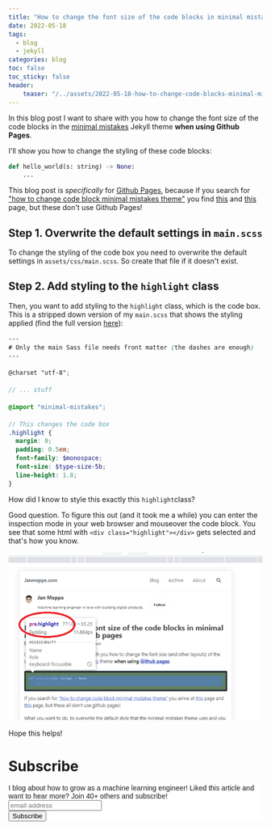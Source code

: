 ```yaml
---
title: "How to change the font size of the code blocks in minimal mistakes using Github pages"
date: 2022-05-18
tags:
  - blog
  - jekyll
categories: blog
toc: false
toc_sticky: false
header:
    teaser: "/../assets/2022-05-18-how-to-change-code-blocks-minimal-mistakes/thumbnail.png"
---
```


In this blog post I want to share with you how to change the font size of the code blocks in the [minimal mistakes]() Jekyll theme **when using Github Pages**.

I'll show you how to change the styling of these code blocks:

```python
def hello_world(s: string) -> None:
    ...
```

This blog post is *specifically* for [Github Pages](https://pages.github.com/), because if you search for ["how to change code block minimal mistakes theme"](https://www.google.com/search?q=how+to+change+code+block+minimal+mistakes+theme&oq=how+to+change+code+block+minimal+mistakes+theme&aqs=edge..69i57j69i64.13054j0j4&sourceid=chrome&ie=UTF-8) you find [this](https://mmistakes.github.io/minimal-mistakes/markup-syntax-highlighting/) and [this](https://www.cross-validated.com/Personal-website-with-Minimal-Mistakes-Jekyll-Theme-HOWTO-Part-II/) page, but these don't use Github Pages!


## Step 1. Overwrite the default settings in `main.scss`

To change the styling of the code box you need to overwrite the default settings
in `assets/css/main.scss`. So create that file if it doesn't exist. 

## Step 2. Add styling to the  `highlight` class

Then, you want to add styling to the `highlight` class, which is the code box. This is a stripped down version of my `main.scss` that shows the styling applied (find the full version [here](https://github.com/Rainymood/rainymood.github.io/blob/master/assets/css/main.scss)):

```scss
---
# Only the main Sass file needs front matter (the dashes are enough)
---

@charset "utf-8";

// ... stuff

@import "minimal-mistakes";

// This changes the code box
.highlight {
  margin: 0;
  padding: 0.5em;
  font-family: $monospace;
  font-size: $type-size-5b;
  line-height: 1.8;
}
```

How did I know to style this exactly this `highlight`class? 

Good question. To figure this out (and it took me a while) you can enter the
inspection mode in your web browser and mouseover the code block. You see that
some html with `<div class="highlight"></div>` gets selected and that's how you
know.

![](/../assets/2022-05-18-how-to-change-code-blocks-minimal-mistakes/2022-05-18-17-06-37.png)

Hope this helps!


# Subscribe

<!-- Begin Mailchimp Signup Form -->
<link href="//cdn-images.mailchimp.com/embedcode/horizontal-slim-10_7.css" rel="stylesheet" type="text/css">
<style type="text/css">
  #mc_embed_signup{background:#fff; clear:left; font:14px Helvetica,Arial,sans-serif; width:100%;}
  /* Add your own Mailchimp form style overrides in your site stylesheet or in this style block.
     We recommend moving this block and the preceding CSS link to the HEAD of your HTML file. */
</style>
<div id="mc_embed_signup">
<form action="https://gmail.us3.list-manage.com/subscribe/post?u=92fe86c389878585bc87837e8&amp;id=50543deff9" method="post" id="mc-embedded-subscribe-form" name="mc-embedded-subscribe-form" class="validate" target="_blank" novalidate>
    <div id="mc_embed_signup_scroll">
  <label for="mce-EMAIL">I blog about how to grow as a machine learning engineer! Liked this article and want to hear more? Join 40+ others and subscribe!</label>
  <input type="email" value="" name="EMAIL" class="email" id="mce-EMAIL" placeholder="email address" required>
    <!-- real people should not fill this in and expect good things - do not remove this or risk form bot signups-->
    <div style="position: absolute; left: -5000px;" aria-hidden="true"><input type="text" name="b_92fe86c389878585bc87837e8_50543deff9" tabindex="-1" value=""></div>
    <div class="clear"><input type="submit" value="Subscribe" name="subscribe" id="mc-embedded-subscribe" class="button"></div>
    </div>
</form>
</div>
<!--End mc_embed_signup-->
